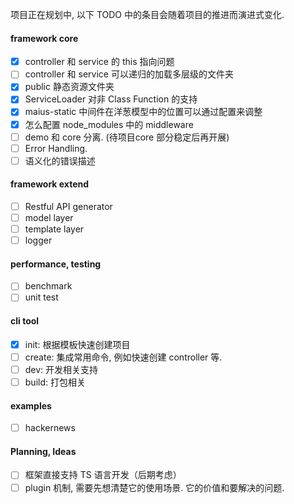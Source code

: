 

项目正在规划中, 以下 TODO 中的条目会随着项目的推进而演进式变化.

#### framework core

- [x] controller 和 service 的 this 指向问题
- [ ] controller 和 service 可以递归的加载多层级的文件夹
- [x] public 静态资源文件夹
- [x] ServiceLoader 对非 Class Function 的支持
- [x] maius-static 中间件在洋葱模型中的位置可以通过配置来调整
- [x] 怎么配置 node_modules 中的 middleware
- [ ] demo 和 core 分离. (待项目core 部分稳定后再开展)
- [ ] Error Handling.
- [ ] 语义化的错误描述

#### framework extend

- [ ] Restful API generator
- [ ] model layer
- [ ] template layer
- [ ] logger

#### performance, testing

- [ ] benchmark
- [ ] unit test

#### cli tool

- [x] init: 根据模板快速创建项目
- [ ] create: 集成常用命令, 例如快速创建 controller 等.
- [ ] dev: 开发相关支持
- [ ] build: 打包相关

#### examples

- [ ] hackernews

#### Planning, Ideas
- [ ] 框架直接支持 TS 语言开发（后期考虑）
- [ ] plugin 机制, 需要先想清楚它的使用场景. 它的价值和要解决的问题.
